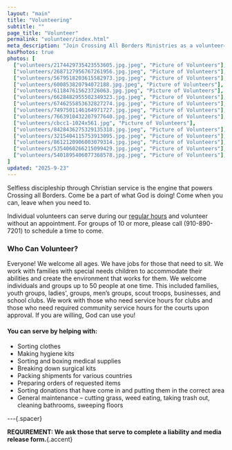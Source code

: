 ```yaml
---
layout: "main"
title: "Volunteering"
subtitle: ""
page_title: "Volunteer"
permalink: "volunteer/index.html"
meta_description: "Join Crossing All Borders Ministries as a volunteer—help sort donations, pack supplies, and serve those in need. All ages and abilities are welcome, including individuals, families, and groups. Flexible hours and meaningful opportunities to make a difference in your community."
hasPhotos: true
photos: [
  ["volunteers/2174429735423553605.jpg.jpeg", "Picture of Volunteers"],
  ["volunteers/2687127956767261956.jpg.jpeg", "Picture of Volunteers"],
  ["volunteers/5679518203615582973.jpg.jpeg", "Picture of Volunteers"],
  ["volunteers/600853820794072188.jpg.jpeg", "Picture of Volunteers"],
  ["volunteers/611847615623726063.jpg.jpeg", "Picture of Volunteers"],
  ["volunteers/6628482955502349323.jpg.jpeg", "Picture of Volunteers"],
  ["volunteers/6746255853632827274.jpg.jpeg", "Picture of Volunteers"],
  ["volunteers/7497501146164971727.jpg.jpeg", "Picture of Volunteers"],
  ["volunteers/7663910432207977640.jpg.jpeg", "Picture of Volunteers"],
  ["volunteers/cbcc1-1024x561.jpg", "Picture of Volunteers"],
  ["volunteers/8428436275329135318.jpg.jpeg", "Picture of Volunteers"],
  ["volunteers/3215404115753913095.jpg.jpeg", "Picture of Volunteers"],
  ["volunteers/8612120906003079314.jpg.jpeg", "Picture of Volunteers"],
  ["volunteers/5354060266215099429.jpg.jpeg", "Picture of Volunteers"],
  ["volunteers/5401895406077368578.jpg.jpeg", "Picture of Volunteers"],
]
updated: "2025-9-23"
---
```


Selfless discipleship through Christian service is the engine that powers Crossing all Borders. Come be a part of what God is doing! Come when you can, leave when you need to.

Individual volunteers can serve during our [regular hours](/contact/#our-hours) and volunteer without an appointment. For groups of 10 or more, please call (910-890-7201) to schedule a time to come.


### Who Can Volunteer?

Everyone! We welcome all ages. We have jobs for those that need to sit. We work with families with special needs children to accommodate their abilities and create the environment that works for them. We welcome individuals and groups up to 50 people at one time. This included families, youth groups, ladies', groups, men’s groups, scout troops, businesses, and school clubs. We work with those who need service hours for clubs and those who need required community service hours for the courts upon approval. If you are willing, God can use you!


#### You can serve by helping with:
- Sorting clothes
- Making hygiene kits
- Sorting and boxing medical supplies
- Breaking down surgical kits
- Packing shipments for various countries
- Preparing orders of requested items
- Sorting donations that have come in and putting them in the correct area
- General maintenance – cutting grass, weed eating, taking trash out, cleaning bathrooms, sweeping floors

---{.spacer}

**REQUIREMENT: We ask those that serve to complete a liability and media release form.**{.accent}
